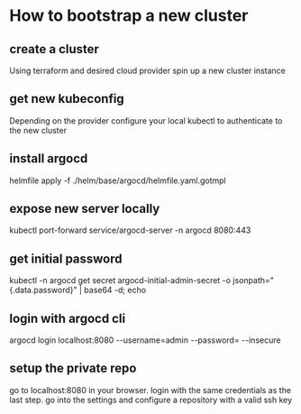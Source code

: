 # How to bootstrap a new cluster

## create a cluster
Using terraform and desired cloud provider spin up a new cluster instance

## get new kubeconfig
Depending on the provider configure your local kubectl to authenticate to the new cluster

## install argocd
helmfile apply -f ./helm/base/argocd/helmfile.yaml.gotmpl

## expose new server locally
kubectl port-forward service/argocd-server -n argocd 8080:443  

## get initial password
kubectl -n argocd get secret argocd-initial-admin-secret -o jsonpath="{.data.password}" | base64 -d; echo

## login with argocd cli
argocd login localhost:8080 --username=admin --password=<password> --insecure

## setup the private repo
go to localhost:8080 in your browser. login with the same credentials as the last step. go into the settings and configure a repository with a valid ssh key